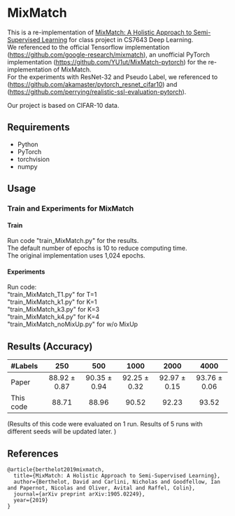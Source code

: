 # MixMatch
This is a re-implementation of [MixMatch: A Holistic Approach to Semi-Supervised Learning](https://arxiv.org/abs/1905.02249) for class project in CS7643 Deep Learning.  
We referenced to the official Tensorflow implementation (https://github.com/google-research/mixmatch), an unofficial PyTorch implementation (https://github.com/YU1ut/MixMatch-pytorch) for the re-implementation of MixMatch.  
For the experiments with ResNet-32 and Pseudo Label, we referenced to (https://github.com/akamaster/pytorch_resnet_cifar10) and (https://github.com/perrying/realistic-ssl-evaluation-pytorch).

Our project is based on CIFAR-10 data.

## Requirements
- Python
- PyTorch
- torchvision
- numpy

## Usage

### Train and Experiments for MixMatch  
#### Train
Run code "train_MixMatch.py" for the results.  
The default number of epochs is 10 to reduce computing time.  
The original implementation uses 1,024 epochs.

#### Experiments  
Run code:  
"train_MixMatch_T1.py" for T=1  
"train_MixMatch_k1.py" for K=1  
"train_MixMatch_k3.py" for K=3  
"train_MixMatch_k4.py" for K=4  
"train_MixMatch_noMixUp.py" for w/o MixUp    

## Results (Accuracy)
| #Labels | 250 | 500 | 1000 | 2000| 4000 |
|:---|:---:|:---:|:---:|:---:|:---:|
|Paper | 88.92 ± 0.87 | 90.35 ± 0.94 | 92.25 ± 0.32| 92.97 ± 0.15 |93.76 ± 0.06|
|This code | 88.71 | 88.96 | 90.52 | 92.23 | 93.52 |

(Results of this code were evaluated on 1 run. Results of 5 runs with different seeds will be updated later. )

## References
```
@article{berthelot2019mixmatch,
  title={MixMatch: A Holistic Approach to Semi-Supervised Learning},
  author={Berthelot, David and Carlini, Nicholas and Goodfellow, Ian and Papernot, Nicolas and Oliver, Avital and Raffel, Colin},
  journal={arXiv preprint arXiv:1905.02249},
  year={2019}
}
```
